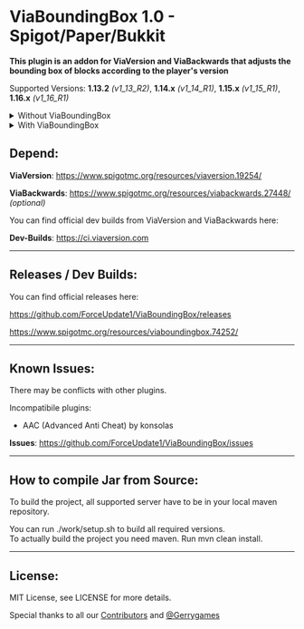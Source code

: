 # ViaBoundingBox 1.0 - Spigot/Paper/Bukkit

**This plugin is an addon for ViaVersion and ViaBackwards that adjusts the bounding box of blocks according to the player's version**

Supported Versions:
**1.13.2** _(v1_13_R2)_, **1.14.x** _(v1_14_R1)_, **1.15.x** _(v1_15_R1)_, **1.16.x** _(v1_16_R1)_

<details>
  <summary>Without ViaBoundingBox</summary>
  
  <img src="/demo/without.gif?raw=true" width="600px">
  
</details>

<details>
  <summary>With ViaBoundingBox</summary>
  
  <img src="/demo/with.gif?raw=true" width="600px">
  
</details>

Depend:
--------
**ViaVersion**: https://www.spigotmc.org/resources/viaversion.19254/

**ViaBackwards**: https://www.spigotmc.org/resources/viabackwards.27448/ _(optional)_

You can find official dev builds from ViaVersion and ViaBackwards here:

**Dev-Builds**: https://ci.viaversion.com

--------

Releases / Dev Builds:
--------
You can find official releases here:

https://github.com/ForceUpdate1/ViaBoundingBox/releases

https://www.spigotmc.org/resources/viaboundingbox.74252/

----------

Known Issues:
--------
There may be conflicts with other plugins.

Incompatibile plugins:
- AAC (Advanced Anti Cheat) by konsolas

**Issues**: https://github.com/ForceUpdate1/ViaBoundingBox/issues

----------

How to compile Jar from Source:
--------
To build the project, all supported server have to be in your local maven repository. 

You can run ./work/setup.sh to build all required versions.  
To actually build the project you need maven. Run mvn clean install.

----------

License:
--------

MIT License, see LICENSE for more details.


Special thanks to all our [Contributors](https://github.com/ForceUpdate1/ViaBoundingBox/graphs/contributors) and [@Gerrygames](https://github.com/Gerrygames)

